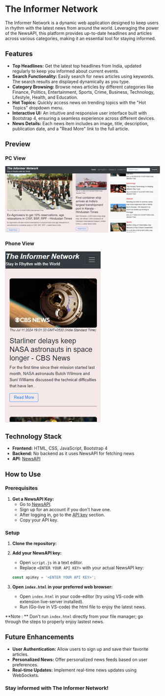 # **The Informer Network**

The Informer Network is a dynamic web application designed to keep users in rhythm with the latest news from around the world. Leveraging the power of the NewsAPI, this platform provides up-to-date headlines and articles across various categories, making it an essential tool for staying informed.

## **Features**

- **Top Headlines:** Get the latest top headlines from India, updated regularly to keep you informed about current events.
- **Search Functionality:** Easily search for news articles using keywords. The search results are displayed dynamically as you type.
- **Category Browsing:** Browse news articles by different categories like Finance, Politics, Entertainment, Sports, Crime, Business, Technology, Lifestyle, Health, and Education.
- **Hot Topics:** Quickly access news on trending topics with the "Hot Topics" dropdown menu.
- **Interactive UI:** An intuitive and responsive user interface built with Bootstrap 4, ensuring a seamless experience across different devices.
- **News Details:** Each news item includes an image, title, description, publication date, and a "Read More" link to the full article.

## **Preview**

### PC View
![PC View](screenshots/pc-view.png)

### Phone View
![Phone View](screenshots/phone-view.png)

## **Technology Stack**

- **Frontend:** HTML, CSS, JavaScript, Bootstrap 4
- **Backend:** No backend as it uses NewsAPI for fetching news
- **API**: [NewsAPI](https://newsapi.org/)

## How to Use

### Prerequisites

1. **Get a NewsAPI Key:**
    - Go to [NewsAPI](https://newsapi.org/).
    - Sign up for an account if you don't have one.
    - After logging in, go to the [API key](https://newsapi.org/account) section.
    - Copy your API key.

### Setup

1. **Clone the repository:**
   
2. **Add your NewsAPI key:**
    - Open `script.js` in a text editor.
    - Replace `<ENTER YOUR API KEY>` with your actual NewsAPI key:
    ```javascript
    const apiKey = '<ENTER YOUR API KEY>';
    ```
3. **Open `index.html` in your preferred web browser:**
    - Open `index.html` in your code-editor (try using VS-code with extension live-server installed).
    -  Run (Go-live in VS-code) the html file to enjoy the latest news.

**Note : ** Don't run `index.html` directly from your file manager; go through the steps to properly enjoy lastest news.

## **Future Enhancements**

- **User Authentication:** Allow users to sign up and save their favorite articles.
- **Personalized News:** Offer personalized news feeds based on user preferences.
- **Real-time Updates:** Implement real-time news updates using WebSockets.


### Stay informed with The Informer Network!
